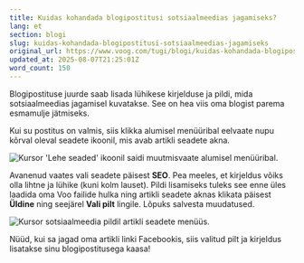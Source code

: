 ```yaml
---
title: Kuidas kohandada blogipostitusi sotsiaalmeedias jagamiseks?
lang: et
section: blogi
slug: kuidas-kohandada-blogipostitusi-sotsiaalmeedias-jagamiseks
original_url: https://www.voog.com/tugi/blogi/kuidas-kohandada-blogipostitusi-sotsiaalmeedias-jagamiseks
updated_at: 2025-08-07T21:25:01Z
word_count: 150
---
```

Blogipostituse juurde saab lisada lühikese kirjelduse ja pildi, mida sotsiaalmeedias jagamisel kuvatakse. See on hea viis oma blogist parema esmamulje jätmiseks.

Kui su postitus on valmis, siis klikka alumisel
menüüribal eelvaate nupu kõrval oleval seadete ikoonil, mis avab artikli seadete akna.

![Kursor 'Lehe seaded' ikoonil saidi muutmisvaate alumisel menüüribal.](https://media.voog.com/0000/0036/2183/photos/Kuidas_kohandada_blogipostitusi_block.webp "Kursor 'Lehe seaded' ikoonil saidi muutmisvaate alumisel menüüribal.")

Avanenud vaates vali seadete päisest **SEO**. Pea meeles,
et kirjeldus võiks olla lihtne ja lühike (kuni kolm lauset). Pildi
lisamiseks tuleks see enne üles laadida oma Voo failide hulka ning
artikli seadete aknas klikata päisest **Üldine** ning seejärel **Vali pilt** lingile. Lõpuks salvesta
muudatused.

![Kursor sotsiaalmeedia pildil artikli seadete menüüs.](https://media.voog.com/0000/0036/2183/photos/Kuidas_kohandada_blogipostitusi_2_block.webp "Kursor sotsiaalmeedia pildil artikli seadete menüüs.")

Nüüd, kui sa jagad oma artikli linki Facebookis, siis valitud pilt ja kirjeldus lisatakse sinu blogipostitusega kaasa!
